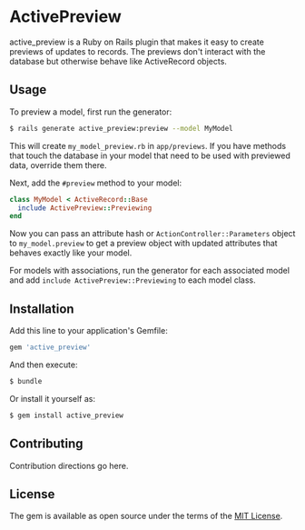 # ActivePreview
active_preview is a Ruby on Rails plugin that makes it easy to create previews of updates to records. The previews don't interact with the database but otherwise behave like ActiveRecord objects.

## Usage
To preview a model, first run the generator:
```bash
$ rails generate active_preview:preview --model MyModel
```
This will create `my_model_preview.rb` in `app/previews`. If you have methods that touch the database in your model that need to be used with previewed data, override them there. 

Next, add the `#preview` method to your model:
```ruby
class MyModel < ActiveRecord::Base
  include ActivePreview::Previewing
end
```

Now you can pass an attribute hash or `ActionController::Parameters` object to `my_model.preview` to get a preview object with updated attributes that behaves exactly like your model.

For models with associations, run the generator for each associated model and add `include ActivePreview::Previewing` to each model class.

## Installation
Add this line to your application's Gemfile:

```ruby
gem 'active_preview'
```

And then execute:
```bash
$ bundle
```

Or install it yourself as:
```bash
$ gem install active_preview
```

## Contributing
Contribution directions go here.

## License
The gem is available as open source under the terms of the [MIT License](http://opensource.org/licenses/MIT).
